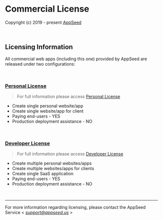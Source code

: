 # Commercial License

Copyright (c) 2019 - present [AppSeed](http://appseed.us/)

<br />

## Licensing Information

All commercial web apps (including this one) provided by AppSeed are released under two configurations:

<br />

### [Personal License](https://github.com/app-generator/license-personal)

> For full information please access [Personal License](https://github.com/app-generator/license-personal)

- Create single personal website/app
- Create single website/app for client
- Paying end-users - YES
- Production deployment assistance - NO

<br />

### [Developer License](https://github.com/app-generator/license-developer)

> For full information please access [Developer License](https://github.com/app-generator/license-developer)

- Create multiple personal websites/apps
- Create multiple websites/apps for clients
- Create single SaaS application
- Paying end-users - YES
- Production deployment assistance - NO

<br />

---
For more information regarding licensing, please contact the AppSeed Service < *support@appseed.us* >
